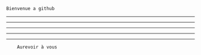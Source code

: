     Bienvenue a github

******************************

*******************************


*******************************


*******************************



*******************************


        Aurevoir à vous